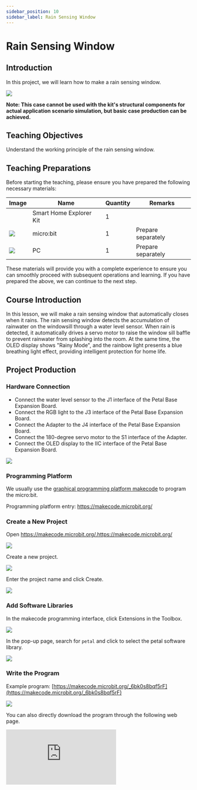 ```yaml
---
sidebar_position: 10
sidebar_label: Rain Sensing Window
---
```


# Rain Sensing Window

## Introduction

In this project, we will learn how to make a rain sensing window.

![](https://wiki-media-ef.oss-cn-hongkong.aliyuncs.com/docs/microbit/petal-series/petal-smart-home-explorer-kit/images/case-08-01.png)

**Note: This case cannot be used with the kit's structural components for actual application scenario simulation, but basic case production can be achieved.**

## Teaching Objectives

Understand the working principle of the rain sensing window.

## Teaching Preparations

Before starting the teaching, please ensure you have prepared the following necessary materials:

| **Image** | **Name** | **Quantity** | **Remarks** |
| --- | --- | --- | --- |
| | Smart Home Explorer Kit | 1 |  |
| ![](https://wiki-media-ef.oss-cn-hongkong.aliyuncs.com/docs/microbit/interesting-case/cutebot-fun-football-game-kit/cases-libraries/images/microbit.png) | micro:bit | 1 | Prepare separately |
| ![](https://wiki-media-ef.oss-cn-hongkong.aliyuncs.com/docs/microbit/interesting-case/cutebot-fun-football-game-kit/cases-libraries/images/pc.png) | PC | 1 | Prepare separately |

These materials will provide you with a complete experience to ensure you can smoothly proceed with subsequent operations and learning. If you have prepared the above, we can continue to the next step.

## Course Introduction

In this lesson, we will make a rain sensing window that automatically closes when it rains.
The rain sensing window detects the accumulation of rainwater on the windowsill through a water level sensor. When rain is detected, it automatically drives a servo motor to raise the window sill baffle to prevent rainwater from splashing into the room. At the same time, the OLED display shows "Rainy Mode", and the rainbow light presents a blue breathing light effect, providing intelligent protection for home life.

## Project Production

### Hardware Connection

- Connect the water level sensor to the J1 interface of the Petal Base Expansion Board.
- Connect the RGB light to the J3 interface of the Petal Base Expansion Board.
- Connect the Adapter to the J4 interface of the Petal Base Expansion Board.
- Connect the 180-degree servo motor to the S1 interface of the Adapter.
- Connect the OLED display to the IIC interface of the Petal Base Expansion Board.


![](https://wiki-media-ef.oss-cn-hongkong.aliyuncs.com/docs/microbit/petal-series/petal-smart-home-explorer-kit/images/case-08-02.png)

### Programming Platform

We usually use the [graphical programming platform makecode](https://makecode.microbit.org/) to program the micro:bit.



Programming platform entry: https://makecode.microbit.org/

### Create a New Project

Open https://makecode.microbit.org/.https://makecode.microbit.org/

![](https://wiki-media-ef.oss-cn-hongkong.aliyuncs.com/docs/microbit/interesting-case/cutebot-fun-football-game-kit/cases-libraries/images/makecode.png)

Create a new project.

![](https://wiki-media-ef.oss-cn-hongkong.aliyuncs.com/docs/microbit/interesting-case/cutebot-fun-football-game-kit/cases-libraries/images/makecode-new-project-01.png)

Enter the project name and click Create.

![](https://wiki-media-ef.oss-cn-hongkong.aliyuncs.com/docs/microbit/interesting-case/cutebot-fun-football-game-kit/cases-libraries/images/makecode-new-project-02.png)

### Add Software Libraries

In the makecode programming interface, click Extensions in the Toolbox.

![](https://wiki-media-ef.oss-cn-hongkong.aliyuncs.com/docs/microbit/interesting-case/classroom-science-pack/images/classroom-science-pack-add-extensions-02.png)

In the pop-up page, search for `petal` and click to select the petal software library.


![](https://wiki-media-ef.oss-cn-hongkong.aliyuncs.com/docs/microbit/petal-series/petal-smart-home-explorer-kit/images/add-petal.png)

###  Write the Program

Example program: [https://makecode.microbit.org/_6bk0s8bqf5rF](https://makecode.microbit.org/_6bk0s8bqf5rF)

![](https://wiki-media-ef.oss-cn-hongkong.aliyuncs.com/docs/microbit/petal-series/petal-smart-home-explorer-kit/images/case-08-03.png)

You can also directly download the program through the following web page.

<div
    style={{
        position: 'relative',
        paddingBottom: '60%',
        overflow: 'hidden',
    }}
>
    <iframe
        src="https://makecode.microbit.org/_6bk0s8bqf5rF"
        frameborder="0"
        sandbox="allow-popups allow-forms allow-scripts allow-same-origin"
        style={{
            position: 'absolute',
            width: '100%',
            height: '100%',
        }}
    />
</div>




### How to Download the Program to micro:bit?

Connect the PC to the micro:bit V2 using a USB cable.

![](https://wiki-media-ef.oss-cn-hongkong.aliyuncs.com/docs/microbit/interesting-case/microbit-smart-climate-kit/cases-libraries/images/connect-microbit.gif)

After a successful connection, a drive named `MICROBIT` will be recognized on the computer.

![](https://wiki-media-ef.oss-cn-hongkong.aliyuncs.com/docs/microbit/interesting-case/microbit-smart-climate-kit/cases-libraries/images/microbit-drive.png)

Click the icon in the lower left corner![](https://wiki-media-ef.oss-cn-hongkong.aliyuncs.com/docs/microbit/interesting-case/microbit-smart-climate-kit/cases-libraries/images/download-01.png)，and select`Connect Device`。

![](https://wiki-media-ef.oss-cn-hongkong.aliyuncs.com/docs/microbit/interesting-case/microbit-smart-climate-kit/cases-libraries/images/download-02.png)

Click![](https://wiki-media-ef.oss-cn-hongkong.aliyuncs.com/docs/microbit/interesting-case/microbit-smart-climate-kit/cases-libraries/images/download-03.png)。

![](https://wiki-media-ef.oss-cn-hongkong.aliyuncs.com/docs/microbit/interesting-case/microbit-smart-climate-kit/cases-libraries/images/download-04.png)

Click![](https://wiki-media-ef.oss-cn-hongkong.aliyuncs.com/docs/microbit/interesting-case/microbit-smart-climate-kit/cases-libraries/images/download-05.png)。

![](https://wiki-media-ef.oss-cn-hongkong.aliyuncs.com/docs/microbit/interesting-case/microbit-smart-climate-kit/cases-libraries/images/download-06.png)


In the pop-up window, select `BBC micro:bit CMSIS-DAP`, then select Connect. At this point, our micro:bit is successfully connected.

![](https://wiki-media-ef.oss-cn-hongkong.aliyuncs.com/docs/microbit/interesting-case/microbit-smart-climate-kit/cases-libraries/images/download-07.png)

Click to download the program.

![](https://wiki-media-ef.oss-cn-hongkong.aliyuncs.com/docs/microbit/interesting-case/microbit-smart-climate-kit/cases-libraries/images/download-08.png)

### Results

When rain is detected, the servo motor is automatically driven to raise the window sill baffle to prevent rainwater from splashing into the room. At the same time, the OLED display shows "Rainy Mode", and the rainbow light presents a blue breathing light effect, providing intelligent protection for home life.

![](https://wiki-media-ef.oss-cn-hongkong.aliyuncs.com/i18n/en/docusaurus-plugin-content-docs/current/microbit/wisdom-life/microbit-smart-life-kit/1.gif)
